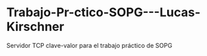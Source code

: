 # Trabajo-Pr-ctico-SOPG---Lucas-Kirschner
Servidor TCP clave-valor para el trabajo práctico de SOPG
